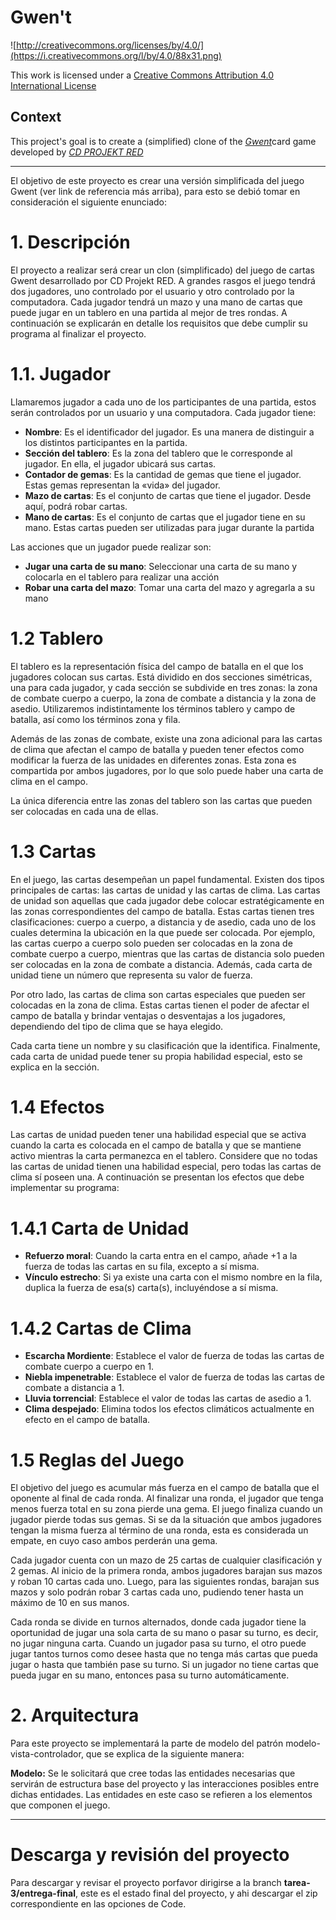 # Gwen't

![http://creativecommons.org/licenses/by/4.0/](https://i.creativecommons.org/l/by/4.0/88x31.png)

This work is licensed under a
[Creative Commons Attribution 4.0 International License](http://creativecommons.org/licenses/by/4.0/)

Context
-------

This project's goal is to create a (simplified) clone of the
[_Gwent_](https://www.playgwent.com/en)card game developed by [_CD PROJEKT RED_](https://cdprojektred.com/en/)

---


El objetivo de este proyecto es crear una versión simplificada del juego Gwent (ver link de referencia más arriba), para esto se debió tomar en consideración el siguiente enunciado:

# 1. Descripción

El proyecto a realizar será crear un clon (simplificado) del juego de cartas Gwent desarrollado por CD Projekt RED. A grandes rasgos el juego tendrá dos jugadores, uno controlado por el usuario y otro controlado por la computadora. Cada jugador tendrá un mazo y una mano de cartas que puede jugar en un tablero en una partida al mejor de tres rondas. A continuación se explicarán en detalle los requisitos que debe cumplir su programa al finalizar el proyecto.

# 1.1. Jugador

Llamaremos jugador a cada uno de los participantes de una partida, estos serán controlados por un usuario y una
computadora.
Cada jugador tiene:

* **Nombre**: Es el identificador del jugador. Es una manera de distinguir a los distintos participantes en la partida.
* **Sección del tablero**: Es la zona del tablero que le corresponde al jugador. En ella, el jugador ubicará sus cartas.
* **Contador de gemas**: Es la cantidad de gemas que tiene el jugador. Estas gemas representan la «vida» del jugador.
* **Mazo de cartas**: Es el conjunto de cartas que tiene el jugador. Desde aquí, podrá robar cartas.
* **Mano de cartas**: Es el conjunto de cartas que el jugador tiene en su mano. Estas cartas pueden ser utilizadas para jugar durante la partida

Las acciones que un jugador puede realizar son:

* **Jugar una carta de su mano**: Seleccionar una carta de su mano y colocarla en el tablero para realizar una acción
* **Robar una carta del mazo**: Tomar una carta del mazo y agregarla a su mano

# 1.2 Tablero
El tablero es la representación física del campo de batalla en el que los jugadores colocan sus cartas. Está dividido en dos secciones simétricas, una para cada jugador, y cada sección se subdivide en tres zonas: la zona de combate cuerpo a cuerpo, la zona de combate a distancia y la zona de asedio. Utilizaremos indistintamente los términos tablero y campo de batalla, así como los términos zona y fila.

Además de las zonas de combate, existe una zona adicional para las cartas de clima que afectan el campo de batalla y pueden tener efectos como modificar la fuerza de las unidades en diferentes zonas. Esta zona es compartida por ambos jugadores, por lo que solo puede haber una carta de clima en el campo.

La única diferencia entre las zonas del tablero son las cartas que pueden ser colocadas en cada una de ellas.

# 1.3 Cartas
En el juego, las cartas desempeñan un papel fundamental. Existen dos tipos principales de cartas: las cartas de unidad y las cartas de clima. Las cartas de unidad son aquellas que cada jugador debe colocar estratégicamente en las zonas correspondientes del campo de batalla. Estas cartas tienen tres clasificaciones: cuerpo a cuerpo, a distancia y de asedio, cada uno de los cuales determina la ubicación en la que puede ser colocada. Por ejemplo, las cartas cuerpo a cuerpo solo pueden ser colocadas en la zona de combate cuerpo a cuerpo, mientras que las cartas de distancia solo pueden ser colocadas en la zona de combate a distancia. Además, cada carta de unidad tiene un número que representa su valor de fuerza.

Por otro lado, las cartas de clima son cartas especiales que pueden ser colocadas en la zona de clima. Estas cartas tienen el poder de afectar el campo de batalla y brindar ventajas o desventajas a los jugadores, dependiendo del tipo de clima que se haya elegido.

Cada carta tiene un nombre y su clasificación que la identifica. Finalmente, cada carta de unidad puede tener su propia habilidad especial, esto se explica en la sección.

# 1.4 Efectos
Las cartas de unidad pueden tener una habilidad especial que se activa cuando la carta es colocada en el campo de batalla y que se mantiene activo mientras la carta permanezca en el tablero. Considere que no todas las cartas de unidad tienen una habilidad especial, pero todas las cartas de clima sí poseen una.
A continuación se presentan los efectos que debe implementar su programa:

# 1.4.1 Carta de Unidad
* **Refuerzo moral**: Cuando la carta entra en el campo, añade +1 a la fuerza de todas las cartas en su fila, excepto a sí misma.
* **Vínculo estrecho**: Si ya existe una carta con el mismo nombre en la fila, duplica la fuerza de esa(s) carta(s), incluyéndose a sí misma.

# 1.4.2 Cartas de Clima
* **Escarcha Mordiente**: Establece el valor de fuerza de todas las cartas de combate cuerpo a cuerpo en 1.
* **Niebla impenetrable**: Establece el valor de fuerza de todas las cartas de combate a distancia a 1.
* **Lluvia torrencial**: Establece el valor de todas las cartas de asedio a 1.
* **Clima despejado**: Elimina todos los efectos climáticos actualmente en efecto en el campo de batalla.

# 1.5 Reglas del Juego

El objetivo del juego es acumular más fuerza en el campo de batalla que el oponente al final de cada ronda. Al finalizar una ronda, el jugador que tenga menos fuerza total en su zona pierde una gema. El juego finaliza cuando un jugador pierde todas sus gemas. Si se da la situación que ambos jugadores tengan la misma fuerza al término de una ronda, esta es considerada un empate, en cuyo caso ambos perderán una gema.

Cada jugador cuenta con un mazo de 25 cartas de cualquier clasificación y 2 gemas. Al inicio de la primera ronda, ambos jugadores barajan sus mazos y roban 10 cartas cada uno. Luego, para las siguientes rondas, barajan sus mazos y solo podrán robar 3 cartas cada uno, pudiendo tener hasta un máximo de 10 en sus manos.

Cada ronda se divide en turnos alternados, donde cada jugador tiene la oportunidad de jugar una sola carta de su mano o pasar su turno, es decir, no jugar ninguna carta. Cuando un jugador pasa su turno, el otro puede jugar tantos turnos como desee hasta que no tenga más cartas que pueda jugar o hasta que también pase su turno. Si un jugador no tiene cartas que pueda jugar en su mano, entonces pasa su turno automáticamente.

# 2. Arquitectura
Para este proyecto se implementará la parte de modelo del patrón modelo-vista-controlador, que se explica de la siguiente manera:

**Modelo:** Se le solicitará que cree todas las entidades necesarias que servirán de estructura base del proyecto y las interacciones posibles entre dichas entidades. Las entidades en este caso se refieren a los
elementos que componen el juego.

-------
# Descarga y revisión del proyecto

Para descargar y revisar el proyecto porfavor dirigirse a la branch **tarea-3/entrega-final**, este es el estado final del proyecto,  y ahi descargar el zip correspondiente en las opciones de Code.
